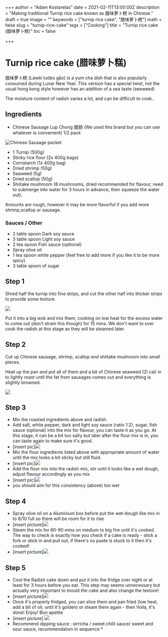 +++
author = "Adam Kostarelas"
date = 2021-02-11T13:00:00Z
description = "Making traditional Turnip rice cake known as 腊味萝卜糕 in Chinese."
draft = true
image = ""
keywords = ["turnip rice cake", "腊味萝卜糕"]
math = false
slug = "turnip-rice-cake"
tags = ["Cooking"]
title = "Turnip rice cake (腊味萝卜糕)"
toc = false

+++
# Turnip rice cake (腊味萝卜糕)

腊味萝卜糕 (Làwèi luóbo gāo) is a yum cha dish that is also popularly consumed during Lunar New Year. This version has a special twist, not the usual hong kong style however has an addition of a sea taste (seaweed)

The moisture content of radish varies a lot, and can be difficult to cook..

## Ingredients

* Chinese Sausage Lup Chong 腊肠 (We used this brand but you can use whatever is convenient) 1/2 pack

![Chinese Sausage packet](/uploads/043210.jpg "腊肠")

* 1 Turnip (500g)
* Sticky rice flour (2x 400g bags)
* Cornstarch (1x 400g bag)
* Dried shrimp (50g)
* Seaweed (5g)
* Dried scallop (50g)
* Shiitake mushroom (8 mushrooms, dried recommended for flavour, need to submerge into water for 3 hours in advance, then squeeze the water out).

Amounts are rough, however it may be more flavorful if you add more shrimp,scallop or sausage.

### Sauces / Other

* 2 table spoon Dark soy sauce
* 3 table spoon Light soy sauce
* 2 tea spoon Fish sauce (optional)
* Spray olive oil
* 1 tea spoon white pepper (feel free to add more if you like it to be more spicy)
* 3 table spoon of sugar

## Step 1

Shred half the turnip into fine strips, and cut the other half into thicker strips to provide some texture.

![](/uploads/img_4166.JPG)

Put it into a big wok and mix them, cooking on low heat for the excess water to come out (don't strain this though) for 15 mins. We don't want to over cook the radish at this stage as they will be steamed later.

## Step 2

Cut up Chinese sausage, shrimp, scallop and shiitake mushroom into small pieces. 

Heat up the pan and put all of them and a bit of Chinese seaweed (Zi cai) in to lightly roast until the fat from sausages comes out and everything is slightly browned. 

![](/uploads/img_4165.JPG)

## Step 3

* Mix the roasted ingredients above and radish. 
* Add salt, white pepper, dark and light soy sauce (ratio 1:2), sugar, fish sauce (optional) into the mix for flavour, you can taste it as you go. At this stage, it can be a bit too salty but later after the flour mix is in, you can taste again to make sure it's good.
* \[insert pic\]![](/uploads/img_4167.JPG)
* Mix the flour ingredients listed above with appropriate amount of water until the mix looks a bit sticky but still fluid. 
* \[insert pic\]![](/uploads/img_4170.JPG)
* Add the flour mix into the radish mix, stir until it looks like a wet dough, adjust flavour accordingly as you mix
* \[insert pic\]![](/uploads/img_4175.JPG)
* you should aim for this consistency (above) too wet

## Step 4

* Spray olive oil on a Aluminium box before put the wet-dough like mix in to 8/10 full so there will be room for it to rise
* \[insert picture\]![](/uploads/img_4181.JPG)
* Steam the mix for 60-90 mins on medium to big fire until it's cooked. The way to check is exactly how you check if a cake is ready - stick a fork or stick in and pull out, if there's no paste is stuck to it then it's cooked! 
* \[insert picture\]![](/uploads/img_4186.JPG)

## Step 5 

* Cool the Radish cake down and put it into the fridge over night or at least for 3 hours before you eat. This step may seems unnecessary but actually very important to mould the cake and also change the texture! 
* \[insert picture\]![](/uploads/img_4189.JPG)
* Once it's properly fridged, you can slice them and pan fried (low heat, add a bit of oil, until it's golden) or steam them again - then Voila, it's done! Enjoy! Bon apetite 
* \[insert picture\] ![](/uploads/img_4190.JPG)
* Recommend dipping sauce : sirricha / sweet chilli sauce/ sweet and sour sauce, recommendation in sequence
  * 